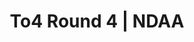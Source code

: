 ---
layout: match
title: To4 Round 4 | NDAA
keywords: NDAA, norwich & district anglers, norwich and district angling, norwich & district, matches, fishing match, match list, match calendar, match listing, ndaa teams of four league 2025, 2025 ndaa teams of four league, ndaa teams of 4 league
match-period: rounds
match-type: team
sections:
  # - title: Match Information
  #   hash: match-info
  #   css-class: match-info
  #   paragraphs:
  #     - hdr:
  #       img:
  #       sentences:
  #         - txt: Each team may place their anglers as they choose - Teams must allocate anglers to a section BEFORE the draw. Exemptions for individual anglers, e.g. to minimise walking, to be agreed with Tony BEFORE the draw. Any subsequent changes to section allocations, barring exemptions, will result in disqualification.
  #         - txt: Team captain to complete Team Sheet and return with £130 team pool (plus £10 for parking at Martham Boats).
  #         - txt: Tony has agreed a direct payment to Martham Boats for anglers required to park there. This arrangement is for the use of the adjacent field and removes the need for anglers to use the Pay & Display machine. A parking permit for display will be included in the envelope when drawing a peg at Martham.
  #         - txt: Payout Per Round
  #         - ulist-items:
  #           - item: Top 2 anglers per section.
  #           - item: Top 3 teams per league (based on section points).
  #         - txt: Payout at Match HQ after the match.
  - title: Match Result
    hash: match-result
    paragraphs:
      - hdr:
        img:
        sentences:
          - txt: Teams on the Day (decided by section points) shown above.
          - txt: Teams of Four decided by accumulated section points over the 4 rounds (then accumulated weight).
          - txt: Positions after Round 3 shown below.
  - title: 
    hash:
    css-class: table-container
    paragraphs:
      - hdr: Red League
        result-file: to4-r4-y
  - title: 
    hash:
    css-class: table-container
    paragraphs:
      - hdr: Green League
        result-file: to4-r4-g
---